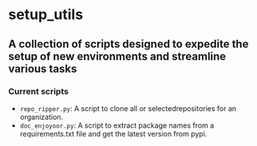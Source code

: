 # setup_utils

## A collection of scripts designed to expedite the setup of new environments and streamline various tasks

### Current scripts

- `repo_ripper.py`: A script to clone all or selectedrepositories for an organization.
- `doc_enjoyoor.py`: A script to extract package names from a requirements.txt file and get the latest version from pypi.
